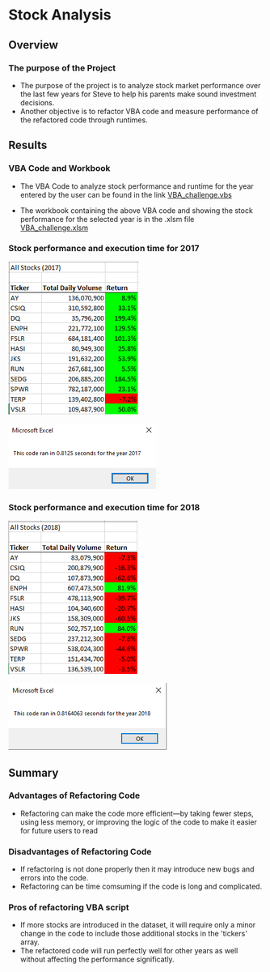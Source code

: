 # Stock Analysis 

## Overview

### The purpose of the Project

- The purpose of the project is to analyze stock market performance over the last few years for Steve to help his parents make sound investment decisions.
- Another objective is to refactor VBA code and measure performance of the refactored code through runtimes.

## Results 

### VBA Code and Workbook

- The VBA Code to analyze stock performance and runtime for the year entered by the user can be found in the link [VBA_challenge.vbs](https://github.com/manasidek/stock_analysis/blob/main/VBA_challenge.vbs)

- The workbook containing the above VBA code and showing the stock performance for the selected year is in the .xlsm file [VBA_challenge.xlsm](https://github.com/manasidek/stock_analysis/blob/main/VBA_Challenge.xlsm)

### Stock performance and execution time for 2017
 ![Stock Performance 2017](https://github.com/manasidek/stock_analysis/blob/main/Resources/All%20Stocks%202017.png)
 
 ![Execution Time 2017](https://github.com/manasidek/stock_analysis/blob/main/Resources/VBA_Challenge_2017.png)

### Stock performance and execution time for 2018
  ![Stock Performance 2018](https://github.com/manasidek/stock_analysis/blob/main/Resources/All%20Stocks%202018.png)
  
  ![Execution Time 2018](https://github.com/manasidek/stock_analysis/blob/main/Resources/VBA_Challenge_2018.png)

## Summary

### Advantages of Refactoring Code
- Refactoring can make the code more efficient—by taking fewer steps, using less memory, or improving the logic of the code to make it easier for future users to read 

### Disadvantages of Refactoring Code
- If refactoring is not done properly then it may introduce new bugs and errors into the code.
- Refactoring can be time comsuming if the code is long and complicated.

### Pros of refactoring VBA script
- If more stocks are introduced in the dataset, it will require only a minor change in the code to include those additional stocks in the 'tickers' array.
- The refactored code will run perfectly well for other years as well without affecting the performance significatly.
